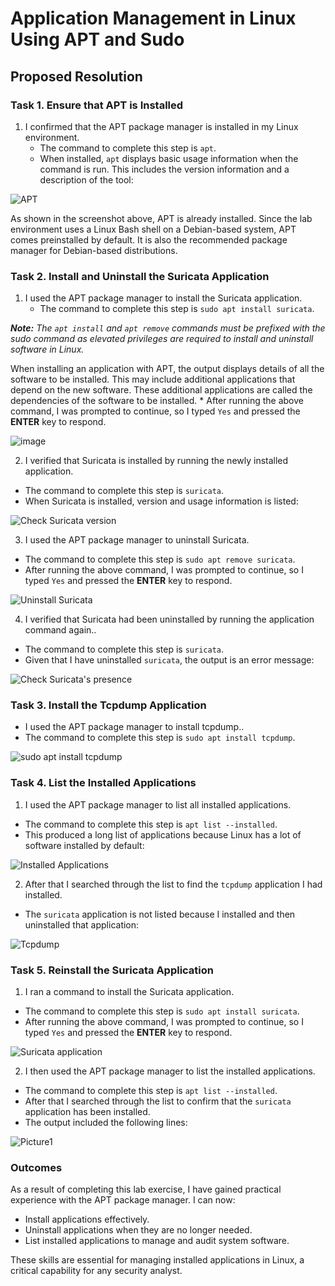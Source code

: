 # Application Management in Linux Using APT and Sudo

## Proposed Resolution

### Task 1. Ensure that APT is Installed

1. I confirmed that the APT package manager is installed in my Linux environment.
   * The command to complete this step is `apt`.
    * When installed, `apt` displays basic usage information when the command is run. This includes the version information and a description of the tool:

![APT](https://github.com/user-attachments/assets/c90f89bd-1607-4260-a451-02f58b3480f1)

As shown in the screenshot above, APT is already installed. Since the lab environment uses a Linux Bash shell on a Debian-based system, APT comes preinstalled by default. It is also the recommended package manager for Debian-based distributions.

### Task 2. Install and Uninstall the Suricata Application

1. I used the APT package manager to install the Suricata application.
    * The command to complete this step is `sudo apt install suricata`.

***Note:** The `apt install` and `apt remove` commands must be prefixed with the sudo command as elevated privileges are required to install and uninstall software in Linux.*

When installing an application with APT, the output displays details of all the software to be installed. This may include additional applications that depend on the new software. These additional applications are called the dependencies of the software to be installed.
    * After running the above command, I was prompted to continue, so I typed `Yes` and pressed the **ENTER** key to respond.

![image](https://github.com/user-attachments/assets/45db61d9-790b-4b1e-86da-36fd89701fb8)

2. I verified that Suricata is installed by running the newly installed application.
  * The command to complete this step is `suricata`.
   * When Suricata is installed, version and usage information is listed:

![Check Suricata version](https://github.com/user-attachments/assets/43b92183-10f3-4680-a429-6bc0ef18ce4c)

3. I used the APT package manager to uninstall Suricata.
  * The command to complete this step is `sudo apt remove suricata`.
   * After running the above command, I was prompted to continue, so I typed `Yes` and pressed the **ENTER** key to respond.

![Uninstall Suricata](https://github.com/user-attachments/assets/40cb108b-2d9f-49c7-b004-b86bb87c8553)

4. I verified that Suricata had been uninstalled by running the application command again..
  * The command to complete this step is `suricata`.
   * Given that I have uninstalled `suricata`, the output is an error message:

![Check Suricata's presence](https://github.com/user-attachments/assets/3e2b09ce-15df-47ec-91ae-7789ce8dab51)

### Task 3. Install the Tcpdump Application
* I used the APT package manager to install tcpdump..
 * The command to complete this step is `sudo apt install tcpdump`.

![sudo apt install tcpdump](https://github.com/user-attachments/assets/5a5fdab8-607c-4aac-9139-93943c71b683)

### Task 4. List the Installed Applications

1. I used the APT package manager to list all installed applications.
 * The command to complete this step is `apt list --installed`.
  * This produced a long list of applications because Linux has a lot of software installed by default:

![Installed Applications](https://github.com/user-attachments/assets/7f1a0700-a6fa-4741-a591-04fad8556e33)

2. After that I searched through the list to find the `tcpdump` application I had installed.
  * The `suricata` application is not listed because I installed and then uninstalled that application:

![Tcpdump](https://github.com/user-attachments/assets/56233fbc-2e15-4da7-bcd7-c4ff40de9dd1)

### Task 5. Reinstall the Suricata Application
1. I ran a command to install the Suricata application.
 * The command to complete this step is `sudo apt install suricata`.
  * After running the above command, I was prompted to continue, so I typed `Yes` and pressed the **ENTER** key to respond.

![Suricata application](https://github.com/user-attachments/assets/831f5cf1-7842-40b4-8fdb-13dbd2b44f0f)

2. I then used the APT package manager to list the installed applications.
 * The command to complete this step is `apt list --installed`.
  * After that I searched through the list to confirm that the `suricata` application has been installed.
   * The output included the following lines:
  
![Picture1](https://github.com/user-attachments/assets/69505ded-795a-419f-99be-4babdb05f954)

### Outcomes
As a result of completing this lab exercise, I have gained practical experience with the APT package manager. I can now:

* Install applications effectively.
* Uninstall applications when they are no longer needed.
* List installed applications to manage and audit system software.
  
These skills are essential for managing installed applications in Linux, a critical capability for any security analyst.
